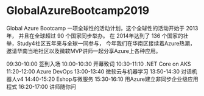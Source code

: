 # GlobalAzureBootcamp2019

Global Azure Bootcamp
一项全球性的活动计划，这个全球性的活动开始于 2013 年，
并且在全球超过 90 个国家同步举办。
在 2014年达到了 136 个国家的壮举，Study4社区五年来与全球一同参与，
今年我们在华南区接续着Azure热潮，邀请华南当地社区以及微软MVP讲师一起分享Azure上各种应用。

09:30-10:00 签到入场
10:00-10:30 开幕致词
10:30-11:10 .NET Core on AKS
11:20-12:00 Azure DevOps
13:00-13:40 微软云与机器学习
13:50-14:30 对话机器人v4
14:40-15:20 Eshop与微服务
15:30-16:10 用Azure建立非同步企业级应用程式
16:20-17:00 讲师随你问

